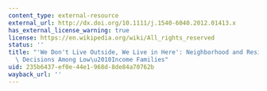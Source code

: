 ```yaml
---
content_type: external-resource
external_url: http://dx.doi.org/10.1111/j.1540-6040.2012.01413.x
has_external_license_warning: true
license: https://en.wikipedia.org/wiki/All_rights_reserved
status: ''
title: "'We Don't Live Outside, We Live in Here': Neighborhood and Residential Mobility\
  \ Decisions Among Low\u2010Income Families"
uid: 235b6437-ef0e-44e1-968d-8de84a70762b
wayback_url: ''
---
```

